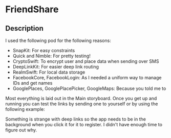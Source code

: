 # FriendShare

## Description

I used the following pod for the following reasons:

- SnapKit: For easy constraints
- Quick and Nimble: For pretty testing!
- CryptoSwift: To encrypt user and place data when sending over SMS
- DeepLinkKit: For easier deep link routing
- RealmSwift: For local data storage
- FacebookCore, FacebookLogin: As I needed a uniform way to manage IDs and get names
- GooglePlaces, GooglePlacePicker, GoogleMaps: Because you told me to

Most everything is laid out in the Main storyboard. Once you get up and running you can test the links by sending one to yourself or by using the following example:

[FriendShare://hello?place=6fcc9f442b5d499d245ce65d3a6760633a42b6618d6bbf22c61a69d22914aa92d628c5fe73bf8e5c25573d83ddd33c0c82923d8d3dac70bda2c19f718e357f897206e267b9978db16428451376b280bb870304c5bc8e0e22333821ec4f7441beeb71cd0637eb805b777fb3bc62e2d2d73e281e1481f420c2d5eb678abb34263a20e1e2d92838acd8ec5316409e5f3e1c&user=0710ee73f7f79bd4edebe91c78f797f6e6f230d6aeef1bf5316e008ef23244c100ace4b886a92edc634ffede796fb4cb2905577ad32269c1bf3099763c5ede9b9583ad66301ee1a41a8d43d1ae65c049]:FriendShare://hello?place=6fcc9f442b5d499d245ce65d3a6760633a42b6618d6bbf22c61a69d22914aa92d628c5fe73bf8e5c25573d83ddd33c0c82923d8d3dac70bda2c19f718e357f897206e267b9978db16428451376b280bb870304c5bc8e0e22333821ec4f7441beeb71cd0637eb805b777fb3bc62e2d2d73e281e1481f420c2d5eb678abb34263a20e1e2d92838acd8ec5316409e5f3e1c&user=0710ee73f7f79bd4edebe91c78f797f6e6f230d6aeef1bf5316e008ef23244c100ace4b886a92edc634ffede796fb4cb2905577ad32269c1bf3099763c5ede9b9583ad66301ee1a41a8d43d1ae65c049

Something is strange with deep links so the app needs to be in the background when you click it for it to register. I didn't have enough time to figure out why.


